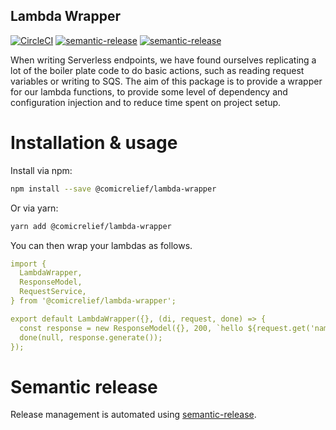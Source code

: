 Lambda Wrapper
--------------

[![CircleCI](https://circleci.com/gh/comicrelief/lambda-wrapper.svg?style=svg&circle-token=7db6e0ff0526bd635424f303fd4ffffc7ea05aed)](https://circleci.com/gh/comicrelief/lambda-wrapper)
[![semantic-release](https://img.shields.io/badge/%20%20%F0%9F%93%A6%F0%9F%9A%80-semantic--release-e10079.svg)](https://github.com/semantic-release/semantic-release)
[![semantic-release](https://badge.fury.io/js/%40comicrelief%2Flambda-wrapper.svg)](https://www.npmjs.com/package/@comicrelief/lambda-wrapper)

When writing Serverless endpoints, we have found ourselves replicating a lot of the boiler plate code to do basic actions, 
such as reading request variables or writing to SQS. The aim of this package is to provide a wrapper for our lambda 
functions, to provide some level of dependency and configuration injection and to reduce time spent on project setup.

# Installation & usage

Install via npm:

```bash
npm install --save @comicrelief/lambda-wrapper
```

Or via yarn:

```bash
yarn add @comicrelief/lambda-wrapper
```

You can then wrap your lambdas as follows.

```yaml
import {
  LambdaWrapper,
  ResponseModel,
  RequestService,
} from '@comicrelief/lambda-wrapper';

export default LambdaWrapper({}, (di, request, done) => {
  const response = new ResponseModel({}, 200, `hello ${request.get('name', 'nobody')}`);
  done(null, response.generate());
});
```

# Semantic release

Release management is automated using [semantic-release](https://www.npmjs.com/package/semantic-release).

